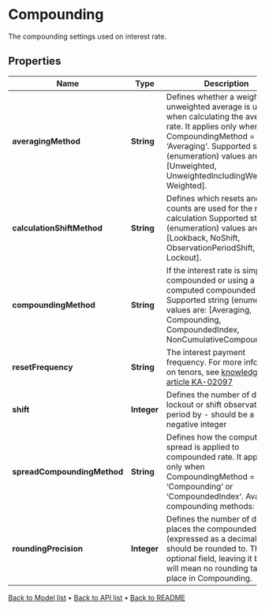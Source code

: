 

# Compounding

The compounding settings used on interest rate.

## Properties

| Name | Type | Description | Notes |
|------------ | ------------- | ------------- | -------------|
|**averagingMethod** | **String** | Defines whether a weighted or unweighted average is used when calculating the average rate.  It applies only when CompoundingMethod &#x3D; ‘Averaging‘.    Supported string (enumeration) values are: [Unweighted, UnweightedIncludingWeekends, Weighted]. |  [optional] |
|**calculationShiftMethod** | **String** | Defines which resets and day counts are used for the rate calculation    Supported string (enumeration) values are: [Lookback, NoShift, ObservationPeriodShift, Lockout]. |  [optional] |
|**compoundingMethod** | **String** | If the interest rate is simple, compounded or using a pre-computed compounded index.    Supported string (enumeration) values are: [Averaging, Compounding, CompoundedIndex, NonCumulativeCompounding]. |  |
|**resetFrequency** | **String** | The interest payment frequency.    For more information on tenors, see [knowledge base article KA-02097](https://support.lusid.com/knowledgebase/article/KA-02097) |  |
|**shift** | **Integer** | Defines the number of days to lockout or shift observation period by - should be a non-negative integer |  [optional] |
|**spreadCompoundingMethod** | **String** | Defines how the computed leg spread is applied to compounded rate.  It applies only when CompoundingMethod &#x3D; ‘Compounding‘ or ‘CompoundedIndex‘.    Available compounding methods:    | Method | Description |  | ------ | ----------- |  | Straight | Compounding rate in each compound period includes the spread. |  | Flat | Compounding rate does not include the spread, and the spread is used for simple interest in each compound period. |  | SpreadExclusive | Compounding rate does not include the spread, and the spread is used for simple interest for whole accrual period. |    The values \&quot;IsdaCompounding\&quot;, \&quot;NoCompounding\&quot;, \&quot;IsdaFlatCompounding\&quot;, and \&quot;None\&quot; are accepted for compatibility  with existing instruments and their use is discouraged.    Supported string (enumeration) values are: [Straight, IsdaCompounding, NoCompounding, SpreadExclusive, IsdaFlatCompounding, Flat, None]. |  [optional] |
|**roundingPrecision** | **Integer** | Defines the number of decimal places the compounded rate (expressed as a decimal) should be rounded to.  This is an optional field, leaving it blank will mean no rounding takes place in Compounding. |  [optional] |



[Back to Model list](../README.md#documentation-for-models) &#8226; [Back to API list](../README.md#documentation-for-api-endpoints) &#8226; [Back to README](../README.md)


